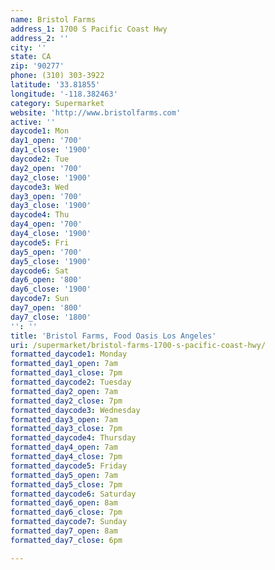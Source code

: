 ```yaml
---
name: Bristol Farms
address_1: 1700 S Pacific Coast Hwy
address_2: ''
city: ''
state: CA
zip: '90277'
phone: (310) 303-3922
latitude: '33.81855'
longitude: '-118.382463'
category: Supermarket
website: 'http://www.bristolfarms.com'
active: ''
daycode1: Mon
day1_open: '700'
day1_close: '1900'
daycode2: Tue
day2_open: '700'
day2_close: '1900'
daycode3: Wed
day3_open: '700'
day3_close: '1900'
daycode4: Thu
day4_open: '700'
day4_close: '1900'
daycode5: Fri
day5_open: '700'
day5_close: '1900'
daycode6: Sat
day6_open: '800'
day6_close: '1900'
daycode7: Sun
day7_open: '800'
day7_close: '1800'
'': ''
title: 'Bristol Farms, Food Oasis Los Angeles'
uri: /supermarket/bristol-farms-1700-s-pacific-coast-hwy/
formatted_daycode1: Monday
formatted_day1_open: 7am
formatted_day1_close: 7pm
formatted_daycode2: Tuesday
formatted_day2_open: 7am
formatted_day2_close: 7pm
formatted_daycode3: Wednesday
formatted_day3_open: 7am
formatted_day3_close: 7pm
formatted_daycode4: Thursday
formatted_day4_open: 7am
formatted_day4_close: 7pm
formatted_daycode5: Friday
formatted_day5_open: 7am
formatted_day5_close: 7pm
formatted_daycode6: Saturday
formatted_day6_open: 8am
formatted_day6_close: 7pm
formatted_daycode7: Sunday
formatted_day7_open: 8am
formatted_day7_close: 6pm

---
```

